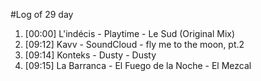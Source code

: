 #Log of 29 day

1. [00:00] L'indécis - Playtime - Le Sud (Original Mix)
1. [09:12] Kavv - SoundCloud - fly me to the moon, pt.2
1. [09:14] Konteks - Dusty - Dusty
1. [09:15] La Barranca - El Fuego de la Noche - El Mezcal

